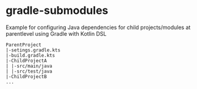 # gradle-submodules
Example for configuring Java dependencies for child projects/modules at parentlevel using Gradle with Kotlin DSL

```
ParentProject
|-setings.gradle.kts
|-build.gradle.kts
|-ChildProjectA
| |-src/main/java
| |-src/test/java
|-ChildProjectB
...
```
